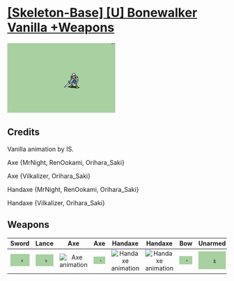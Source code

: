 # [\[Skeleton-Base\] \[U\] Bonewalker Vanilla +Weapons](./)

<img src="./1.%20Sword/Sword_000.png" alt="[Skeleton-Base] [U] Bonewalker Vanilla +Weapons standing" />

## Credits

Vanilla animation by IS.

Axe {MrNight, RenOokami, Orihara_Saki}

Axe {Vilkalizer, Orihara_Saki}

Handaxe {MrNight, RenOokami, Orihara_Saki}

Handaxe {Vilkalizer, Orihara_Saki}

## Weapons


|Sword |Lance |Axe |Axe |Handaxe |Handaxe |Bow |Unarmed |
|  :---: | :---: | :---: | :---: | :---: | :---: | :---: | :---: |
| <img alt="Sword animation" src="./1.%20Sword/Sword.gif" /> | <img alt="Lance animation" src="./2.%20Lance/Lance.gif" /> | <img alt="Axe animation" src="./3.%20Axe%20%7BMrNighti%7D/Axe.gif" /> | <img alt="Axe animation" src="./3.%20Axe%20%7BVilkalizeR%7D/Axe.gif" /> | <img alt="Handaxe animation" src="./4.%20Handaxe%20%7BMrNight%7D/Handaxe.gif" /> | <img alt="Handaxe animation" src="./4.%20Handaxe%20%7BVilkalizer%7D/Handaxe.gif" /> | <img alt="Bow animation" src="./5.%20Bow/Bow.gif" /> | <img alt="Unarmed animation" src="./8.%20Unarmed/Unarmed.gif" /> |
